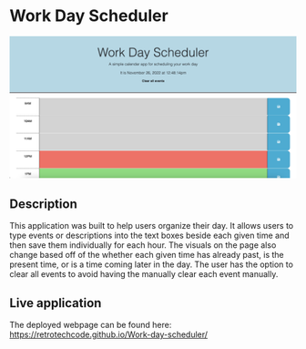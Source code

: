 # Work Day Scheduler

![The top of the webpage](./Assets/images/webpageNoon.png)

## Description
This application was built to help users organize their day. It allows users to type events or descriptions into the text boxes beside each given time and then save them individually for each hour. The visuals on the page also change based off of the whether each given time has already past, is the present time, or is a time coming later in the day. The user has the option to clear all events to avoid having the manually clear each event manually.

## Live application
The deployed webpage can be found here: https://retrotechcode.github.io/Work-day-scheduler/
